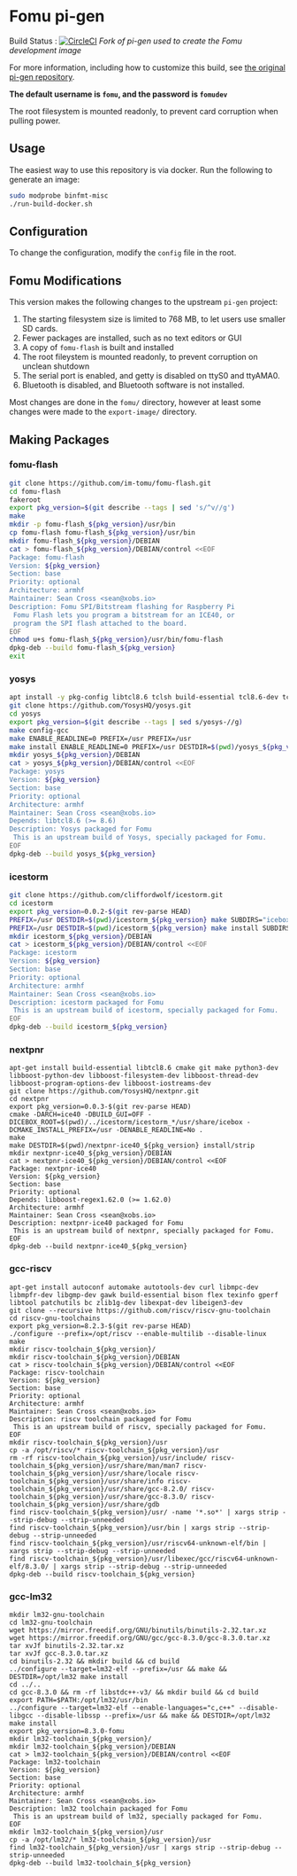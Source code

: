 # Fomu pi-gen

Build Status : [![CircleCI](https://circleci.com/gh/im-tomu/fomu-pi-gen.svg?style=svg)](https://circleci.com/gh/im-tomu/fomu-pi-gen)
_Fork of pi-gen used to create the Fomu development image_

For more information, including how to customize this build, see [the original pi-gen repository](https://github.com/RPi-Distro/pi-gen/).

**The default username is `fomu`, and the password is `fomudev`**

The root filesystem is mounted readonly, to prevent card corruption when pulling power.

## Usage

The easiest way to use this repository is via docker.  Run the following
to generate an image:

```sh
sudo modprobe binfmt-misc
./run-build-docker.sh
```

## Configuration

To change the configuration, modify the `config` file in the root.

## Fomu Modifications

This version makes the following changes to the upstream `pi-gen` project:

1. The starting filesystem size is limited to 768 MB, to let users use smaller SD cards.
1. Fewer packages are installed, such as no text editors or GUI
1. A copy of `fomu-flash` is built and installed
1. The root fileystem is mounted readonly, to prevent corruption on unclean shutdown
1. The serial port is enabled, and getty is disabled on ttyS0 and ttyAMA0.
1. Bluetooth is disabled, and Bluetooth software is not installed.

Most changes are done in the `fomu/` directory, however at least some changes were
made to the `export-image/` directory.

## Making Packages


### fomu-flash

```sh
git clone https://github.com/im-tomu/fomu-flash.git
cd fomu-flash
fakeroot
export pkg_version=$(git describe --tags | sed 's/^v//g')
make
mkdir -p fomu-flash_${pkg_version}/usr/bin
cp fomu-flash fomu-flash_${pkg_version}/usr/bin
mkdir fomu-flash_${pkg_version}/DEBIAN
cat > fomu-flash_${pkg_version}/DEBIAN/control <<EOF
Package: fomu-flash
Version: ${pkg_version}
Section: base
Priority: optional
Architecture: armhf
Maintainer: Sean Cross <sean@xobs.io>
Description: Fomu SPI/Bitstream flashing for Raspberry Pi
 Fomu Flash lets you program a bitstream for an ICE40, or
 program the SPI flash attached to the board.
EOF
chmod u+s fomu-flash_${pkg_version}/usr/bin/fomu-flash
dpkg-deb --build fomu-flash_${pkg_version}
exit
```

### yosys

```sh
apt install -y pkg-config libtcl8.6 tclsh build-essential tcl8.6-dev tcl-dev python3 libffi-dev bison flex
git clone https://github.com/YosysHQ/yosys.git
cd yosys
export pkg_version=$(git describe --tags | sed s/yosys-//g)
make config-gcc
make ENABLE_READLINE=0 PREFIX=/usr PREFIX=/usr
make install ENABLE_READLINE=0 PREFIX=/usr DESTDIR=$(pwd)/yosys_${pkg_version}
mkdir yosys_${pkg_version}/DEBIAN
cat > yosys_${pkg_version}/DEBIAN/control <<EOF
Package: yosys
Version: ${pkg_version}
Section: base
Priority: optional
Architecture: armhf
Maintainer: Sean Cross <sean@xobs.io>
Depends: libtcl8.6 (>= 8.6)
Description: Yosys packaged for Fomu
 This is an upstream build of Yosys, specially packaged for Fomu.
EOF
dpkg-deb --build yosys_${pkg_version}
```

### icestorm

```sh
git clone https://github.com/cliffordwolf/icestorm.git
cd icestorm
export pkg_version=0.0.2-$(git rev-parse HEAD)
PREFIX=/usr DESTDIR=$(pwd)/icestorm_${pkg_version} make SUBDIRS="icebox icepack icemulti icepll icetime icebram"
PREFIX=/usr DESTDIR=$(pwd)/icestorm_${pkg_version} make install SUBDIRS="icebox icepack icemulti icepll icetime icebram"
mkdir icestorm_${pkg_version}/DEBIAN
cat > icestorm_${pkg_version}/DEBIAN/control <<EOF
Package: icestorm
Version: ${pkg_version}
Section: base
Priority: optional
Architecture: armhf
Maintainer: Sean Cross <sean@xobs.io>
Description: icestorm packaged for Fomu
 This is an upstream build of icestorm, specially packaged for Fomu.
EOF
dpkg-deb --build icestorm_${pkg_version}
```

### nextpnr

```
apt-get install build-essential libtcl8.6 cmake git make python3-dev libboost-python-dev libboost-filesystem-dev libboost-thread-dev libboost-program-options-dev libboost-iostreams-dev
git clone https://github.com/YosysHQ/nextpnr.git
cd nextpnr
export pkg_version=0.0.3-$(git rev-parse HEAD)
cmake -DARCH=ice40 -DBUILD_GUI=OFF -DICEBOX_ROOT=$(pwd)/../icestorm/icestorm_*/usr/share/icebox -DCMAKE_INSTALL_PREFIX=/usr -DENABLE_READLINE=No .
make
make DESTDIR=$(pwd)/nextpnr-ice40_${pkg_version} install/strip
mkdir nextpnr-ice40_${pkg_version}/DEBIAN
cat > nextpnr-ice40_${pkg_version}/DEBIAN/control <<EOF
Package: nextpnr-ice40
Version: ${pkg_version}
Section: base
Priority: optional
Depends: libboost-regex1.62.0 (>= 1.62.0)
Architecture: armhf
Maintainer: Sean Cross <sean@xobs.io>
Description: nextpnr-ice40 packaged for Fomu
 This is an upstream build of nextpnr, specially packaged for Fomu.
EOF
dpkg-deb --build nextpnr-ice40_${pkg_version}
```

### gcc-riscv

```
apt-get install autoconf automake autotools-dev curl libmpc-dev libmpfr-dev libgmp-dev gawk build-essential bison flex texinfo gperf libtool patchutils bc zlib1g-dev libexpat-dev libeigen3-dev
git clone --recursive https://github.com/riscv/riscv-gnu-toolchain
cd riscv-gnu-toolchains
export pkg_version=8.2.3-$(git rev-parse HEAD)
./configure --prefix=/opt/riscv --enable-multilib --disable-linux
make
mkdir riscv-toolchain_${pkg_version}/
mkdir riscv-toolchain_${pkg_version}/DEBIAN
cat > riscv-toolchain_${pkg_version}/DEBIAN/control <<EOF
Package: riscv-toolchain
Version: ${pkg_version}
Section: base
Priority: optional
Architecture: armhf
Maintainer: Sean Cross <sean@xobs.io>
Description: riscv toolchain packaged for Fomu
 This is an upstream build of riscv, specially packaged for Fomu.
EOF
mkdir riscv-toolchain_${pkg_version}/usr
cp -a /opt/riscv/* riscv-toolchain_${pkg_version}/usr
rm -rf riscv-toolchain_${pkg_version}/usr/include/ riscv-toolchain_${pkg_version}/usr/share/man/man7 riscv-toolchain_${pkg_version}/usr/share/locale riscv-toolchain_${pkg_version}/usr/share/info riscv-toolchain_${pkg_version}/usr/share/gcc-8.2.0/ riscv-toolchain_${pkg_version}/usr/share/gcc-8.3.0/ riscv-toolchain_${pkg_version}/usr/share/gdb
find riscv-toolchain_${pkg_version}/usr/ -name '*.so*' | xargs strip --strip-debug --strip-unneeded
find riscv-toolchain_${pkg_version}/usr/bin | xargs strip --strip-debug --strip-unneeded
find riscv-toolchain_${pkg_version}/usr/riscv64-unknown-elf/bin | xargs strip --strip-debug --strip-unneeded
find riscv-toolchain_${pkg_version}/usr/libexec/gcc/riscv64-unknown-elf/8.3.0/ | xargs strip --strip-debug --strip-unneeded
dpkg-deb --build riscv-toolchain_${pkg_version}
```

### gcc-lm32

```
mkdir lm32-gnu-toolchain
cd lm32-gnu-toolchain
wget https://mirror.freedif.org/GNU/binutils/binutils-2.32.tar.xz
wget https://mirror.freedif.org/GNU/gcc/gcc-8.3.0/gcc-8.3.0.tar.xz
tar xvJf binutils-2.32.tar.xz
tar xvJf gcc-8.3.0.tar.xz
cd binutils-2.32 && mkdir build && cd build
../configure --target=lm32-elf --prefix=/usr && make && DESTDIR=/opt/lm32 make install
cd ../..
cd gcc-8.3.0 && rm -rf libstdc++-v3/ && mkdir build && cd build
export PATH=$PATH:/opt/lm32/usr/bin
../configure --target=lm32-elf --enable-languages="c,c++" --disable-libgcc --disable-libssp --prefix=/usr && make && DESTDIR=/opt/lm32 make install
export pkg_version=8.3.0-fomu
mkdir lm32-toolchain_${pkg_version}/
mkdir lm32-toolchain_${pkg_version}/DEBIAN
cat > lm32-toolchain_${pkg_version}/DEBIAN/control <<EOF
Package: lm32-toolchain
Version: ${pkg_version}
Section: base
Priority: optional
Architecture: armhf
Maintainer: Sean Cross <sean@xobs.io>
Description: lm32 toolchain packaged for Fomu
 This is an upstream build of lm32, specially packaged for Fomu.
EOF
mkdir lm32-toolchain_${pkg_version}/usr
cp -a /opt/lm32/* lm32-toolchain_${pkg_version}/usr
find lm32-toolchain_${pkg_version}/usr | xargs strip --strip-debug --strip-unneeded
dpkg-deb --build lm32-toolchain_${pkg_version}
